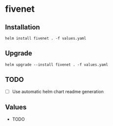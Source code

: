 # fivenet

## Installation

```console
helm install fivenet . -f values.yaml
```

## Upgrade

```console
helm upgrade --install fivenet . -f values.yaml
```

## TODO

- [ ] Use automatic helm chart readme generation

## Values

* TODO
